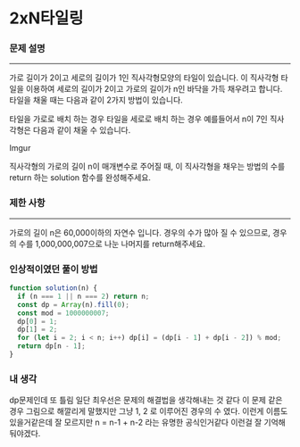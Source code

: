 # 2xN타일링

### 문제 설명

---

가로 길이가 2이고 세로의 길이가 1인 직사각형모양의 타일이 있습니다. 이 직사각형 타일을 이용하여 세로의 길이가 2이고 가로의 길이가 n인 바닥을 가득 채우려고 합니다. 타일을 채울 때는 다음과 같이 2가지 방법이 있습니다.

타일을 가로로 배치 하는 경우
타일을 세로로 배치 하는 경우
예를들어서 n이 7인 직사각형은 다음과 같이 채울 수 있습니다.

Imgur

직사각형의 가로의 길이 n이 매개변수로 주어질 때, 이 직사각형을 채우는 방법의 수를 return 하는 solution 함수를 완성해주세요.

### 제한 사항

---

가로의 길이 n은 60,000이하의 자연수 입니다.
경우의 수가 많아 질 수 있으므로, 경우의 수를 1,000,000,007으로 나눈 나머지를 return해주세요.

### 인상적이였던 풀이 방법

```javascript
function solution(n) {
  if (n === 1 || n === 2) return n;
  const dp = Array(n).fill(0);
  const mod = 1000000007;
  dp[0] = 1;
  dp[1] = 2;
  for (let i = 2; i < n; i++) dp[i] = (dp[i - 1] + dp[i - 2]) % mod;
  return dp[n - 1];
}
```

### 내 생각

dp문제인데 또 틀림
일단 최우선은 문제의 해결법을 생각해내는 것 같다
이 문제 같은 경우 그림으로 해깔리게 말했지만 그냥
1, 2 로 이루어진 경우의 수 였다. 이런게 이름도 있을거같은데 잘 모르지만
n = n-1 + n-2 라는 유명한 공식인거같다 이런걸 잘 기억해둬야겠다.
